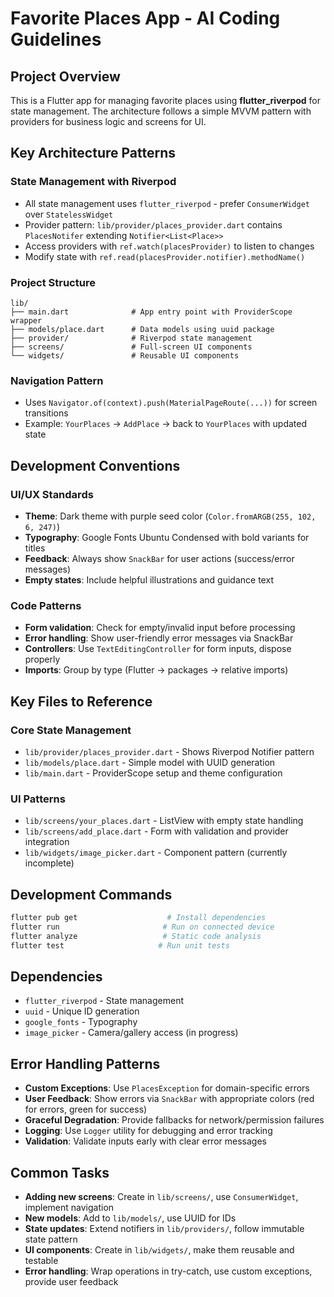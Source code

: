 # Favorite Places App - AI Coding Guidelines

## Project Overview
This is a Flutter app for managing favorite places using **flutter_riverpod** for state management. The architecture follows a simple MVVM pattern with providers for business logic and screens for UI.

## Key Architecture Patterns

### State Management with Riverpod
- All state management uses `flutter_riverpod` - prefer `ConsumerWidget` over `StatelessWidget`
- Provider pattern: `lib/provider/places_provider.dart` contains `PlacesNotifer` extending `Notifier<List<Place>>`
- Access providers with `ref.watch(placesProvider)` to listen to changes
- Modify state with `ref.read(placesProvider.notifier).methodName()`

### Project Structure
```
lib/
├── main.dart              # App entry point with ProviderScope wrapper
├── models/place.dart      # Data models using uuid package
├── provider/              # Riverpod state management
├── screens/               # Full-screen UI components
└── widgets/               # Reusable UI components
```

### Navigation Pattern
- Uses `Navigator.of(context).push(MaterialPageRoute(...))` for screen transitions
- Example: `YourPlaces` → `AddPlace` → back to `YourPlaces` with updated state

## Development Conventions

### UI/UX Standards
- **Theme**: Dark theme with purple seed color (`Color.fromARGB(255, 102, 6, 247)`)
- **Typography**: Google Fonts Ubuntu Condensed with bold variants for titles
- **Feedback**: Always show `SnackBar` for user actions (success/error messages)
- **Empty states**: Include helpful illustrations and guidance text

### Code Patterns
- **Form validation**: Check for empty/invalid input before processing
- **Error handling**: Show user-friendly error messages via SnackBar
- **Controllers**: Use `TextEditingController` for form inputs, dispose properly
- **Imports**: Group by type (Flutter → packages → relative imports)

## Key Files to Reference

### Core State Management
- `lib/provider/places_provider.dart` - Shows Riverpod Notifier pattern
- `lib/models/place.dart` - Simple model with UUID generation
- `lib/main.dart` - ProviderScope setup and theme configuration

### UI Patterns
- `lib/screens/your_places.dart` - ListView with empty state handling
- `lib/screens/add_place.dart` - Form with validation and provider integration
- `lib/widgets/image_picker.dart` - Component pattern (currently incomplete)

## Development Commands
```bash
flutter pub get                    # Install dependencies
flutter run                       # Run on connected device
flutter analyze                   # Static code analysis
flutter test                     # Run unit tests
```

## Dependencies
- `flutter_riverpod` - State management
- `uuid` - Unique ID generation  
- `google_fonts` - Typography
- `image_picker` - Camera/gallery access (in progress)

## Error Handling Patterns
- **Custom Exceptions**: Use `PlacesException` for domain-specific errors
- **User Feedback**: Show errors via `SnackBar` with appropriate colors (red for errors, green for success)
- **Graceful Degradation**: Provide fallbacks for network/permission failures
- **Logging**: Use `Logger` utility for debugging and error tracking
- **Validation**: Validate inputs early with clear error messages

## Common Tasks
- **Adding new screens**: Create in `lib/screens/`, use `ConsumerWidget`, implement navigation
- **New models**: Add to `lib/models/`, use UUID for IDs
- **State updates**: Extend notifiers in `lib/providers/`, follow immutable state pattern
- **UI components**: Create in `lib/widgets/`, make them reusable and testable
- **Error handling**: Wrap operations in try-catch, use custom exceptions, provide user feedback